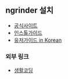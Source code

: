 
## ngrinder 설치
* [공식사이트](http://www.nhnopensource.org/ngrinder/)
* [인스톨가이드](http://www.cubrid.org/wiki_ngrinder/entry/installation-guide)
* [유저가이드 in Korean](http://www.cubrid.org/wiki_ngrinder/entry/user-guide-in-korean)

### 외부 링크
 * [생활코딩](http://opentutorials.org/course/643/3334)
 